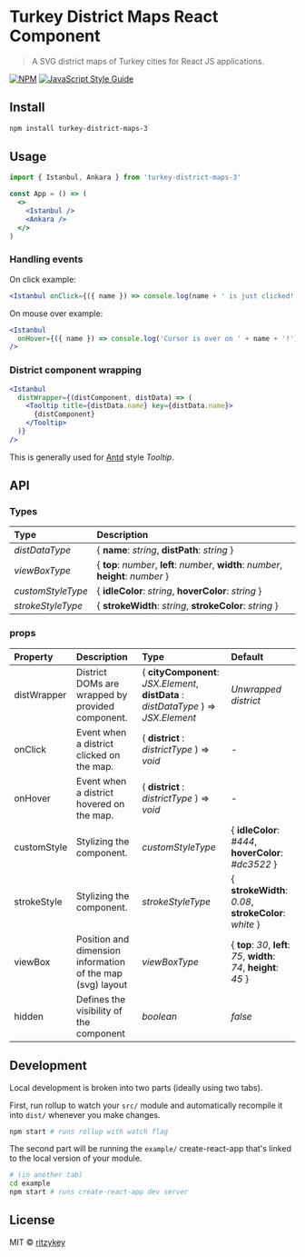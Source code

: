 # Turkey District Maps React Component

> A SVG district maps of Turkey cities for React JS applications.

[![NPM](https://img.shields.io/npm/v/turkey-district-maps-3.svg)](https://www.npmjs.com/package/turkey-district-maps-3) [![JavaScript Style Guide](https://img.shields.io/badge/code_style-standard-brightgreen.svg)](https://standardjs.com)

## Install

```bash
npm install turkey-district-maps-3
```

## Usage

```jsx
import { Istanbul, Ankara } from 'turkey-district-maps-3'

const App = () => (
  <>
    <Istanbul />
    <Ankara />
  </>
)
```

### Handling events

On click example:

```jsx
<Istanbul onClick={({ name }) => console.log(name + ' is just clicked!')} />
```

On mouse over example:

```jsx
<Istanbul
  onHover={({ name }) => console.log('Cursor is over on ' + name + '!')}
/>
```

### District component wrapping

```jsx
<Istanbul
  distWrapper={(distComponent, distData) => (
    <Tooltip title={distData.name} key={distData.name}>
      {distComponent}
    </Tooltip>
  )}
/>
```

This is generally used for [Antd](https://ant.design/components/tooltip/) style _Tooltip_.

## API

### Types

| Type              | Description                                                                          |
| :---------------- | :----------------------------------------------------------------------------------- |
| _distDataType_    | { **name**: _string_, **distPath**: _string_ }                                       |
| _viewBoxType_     | { **top**: _number_, **left**: _number_, **width**: _number_, **height**: _number_ } |
| _customStyleType_ | { **idleColor**: _string_, **hoverColor**: _string_ }                                |
| _strokeStyleType_ | { **strokeWidth**: _string_, **strokeColor**: _string_ }                             |

### props

| Property    | Description                                                | Type                                                                                 | Default                                                              |
| :---------- | :--------------------------------------------------------- | :----------------------------------------------------------------------------------- | :------------------------------------------------------------------- |
| distWrapper | District DOMs are wrapped by provided component.           | ( **cityComponent**: _JSX.Element_, **distData** : _distDataType_ ) => _JSX.Element_ | _Unwrapped district_                                                 |
| onClick     | Event when a district clicked on the map.                  | ( **district** : _districtType_ ) => _void_                                          | -                                                                    |
| onHover     | Event when a district hovered on the map.                  | ( **district** : _districtType_ ) => _void_                                          | -                                                                    |
| customStyle | Stylizing the component.                                   | _customStyleType_                                                                    | { **idleColor**: _#444_, **hoverColor**: _#dc3522_ }                 |
| strokeStyle | Stylizing the component.                                   | _strokeStyleType_                                                                    | { **strokeWidth**: _0.08_, **strokeColor**: _white_ }                |
| viewBox     | Position and dimension information of the map (svg) layout | _viewBoxType_                                                                        | { **top**: _30_, **left**: _75_, **width**: _74_, **height**: _45_ } |
| hidden      | Defines the visibility of the component                    | _boolean_                                                                            | _false_                                                              |

## Development

Local development is broken into two parts (ideally using two tabs).

First, run rollup to watch your `src/` module and automatically recompile it into `dist/` whenever you make changes.

```bash
npm start # runs rollup with watch flag
```

The second part will be running the `example/` create-react-app that's linked to the local version of your module.

```bash
# (in another tab)
cd example
npm start # runs create-react-app dev server
```

## License

MIT © [ritzykey](https://github.com/ritzykey)
